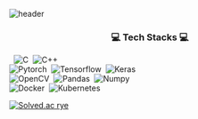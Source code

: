 ![header](https://capsule-render.vercel.app/api?type=wave&color=auto&height=300&section=header&text=capsule%20render&fontSize=90)

<h3 align="center">💻 Tech Stacks 💻</h3>   
<p align="center>
  <img alt="Python" src ="https://img.shields.io/badge/Python-3776AB.svg?&style=flat-square&logo=Python&logoColor=white"/></a>&nbsp
  <img alt="C" src ="https://img.shields.io/badge/C-A8B9CC.svg?&style=flat-square&logo=C&logoColor=white"/></a>&nbsp
  <img alt="C++" src ="https://img.shields.io/badge/C++-00599C.svg?&style=flat-square&logo=C%2B%2B&logoColor=white"/></a>&nbsp
  <br>
  <img alt="Pytorch" src ="https://img.shields.io/badge/Pytorch-EE4C2C.svg?&style=flat-square&logo=Pytorch&logoColor=white"/></a>&nbsp
  <img alt="Tensorflow" src ="https://img.shields.io/badge/Tensorflow-FF6F00.svg?&style=flat-square&logo=Tensorflow&logoColor=white"/></a>&nbsp
  <img alt="Keras" src ="https://img.shields.io/badge/Keras-D00000.svg?&style=flat-square&logo=Keras&logoColor=white"/></a>&nbsp
  <br>
  <img alt="OpenCV" src ="https://img.shields.io/badge/OpenCV-5C3EE8.svg?&style=flat-square&logo=OpenCV&logoColor=white"/></a>&nbsp
  <img alt="Pandas" src ="https://img.shields.io/badge/Pandas-150458.svg?&style=flat-square&logo=Pandas&logoColor=white"/></a>&nbsp
  <img alt="Numpy" src ="https://img.shields.io/badge/Numpy-00A3E0.svg?&style=flat-square&logo=Numpy&logoColor=white"/></a>&nbsp
  <br>
  <img alt="Docker" src ="https://img.shields.io/badge/Docker-2496ED.svg?&style=flat-square&logo=Docker&logoColor=white"/></a>&nbsp
  <img alt="Kubernetes" src ="https://img.shields.io/badge/Kubernetes-2496ED.svg?&style=flat-square&logo=Kubernetes&logoColor=white"/></a>&nbsp
</p>

[![Solved.ac rye](http://mazassumnida.wtf/api/v2/generate_badge?boj={rye})](https://solved.ac/{rye})
